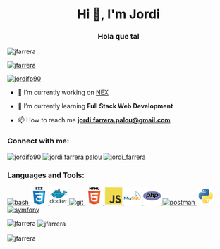 <h1 align="center">Hi 👋, I'm Jordi</h1>
<h3 align="center">Hola que tal</h3>

<p align="left"> <img src="https://komarev.com/ghpvc/?username=jfarrera&label=Profile%20views&color=0e75b6&style=flat" alt="jfarrera" /> </p>

<p align="left"> <a href="https://github.com/ryo-ma/github-profile-trophy"><img src="https://github-profile-trophy.vercel.app/?username=jfarrera" alt="jfarrera" /></a> </p>

<p align="left"> <a href="https://twitter.com/jordifp90" target="blank"><img src="https://img.shields.io/twitter/follow/jordifp90?logo=twitter&style=for-the-badge" alt="jordifp90" /></a> </p>

- 🔭 I’m currently working on [NEX](http://nex.es)

- 🌱 I’m currently learning **Full Stack Web Development**

- 📫 How to reach me **jordi.farrera.palou@gmail.com**

<h3 align="left">Connect with me:</h3>
<p align="left">
<a href="https://twitter.com/jordifp90" target="blank"><img align="center" src="https://raw.githubusercontent.com/rahuldkjain/github-profile-readme-generator/master/src/images/icons/Social/twitter.svg" alt="jordifp90" height="30" width="40" /></a>
<a href="https://linkedin.com/in/jordi farrera palou" target="blank"><img align="center" src="https://raw.githubusercontent.com/rahuldkjain/github-profile-readme-generator/master/src/images/icons/Social/linked-in-alt.svg" alt="jordi farrera palou" height="30" width="40" /></a>
<a href="https://instagram.com/jordi_farrera" target="blank"><img align="center" src="https://raw.githubusercontent.com/rahuldkjain/github-profile-readme-generator/master/src/images/icons/Social/instagram.svg" alt="jordi_farrera" height="30" width="40" /></a>
</p>

<h3 align="left">Languages and Tools:</h3>
<p align="left"> <a href="https://www.gnu.org/software/bash/" target="_blank" rel="noreferrer"> <img src="https://www.vectorlogo.zone/logos/gnu_bash/gnu_bash-icon.svg" alt="bash" width="40" height="40"/> </a> <a href="https://www.w3schools.com/css/" target="_blank" rel="noreferrer"> <img src="https://raw.githubusercontent.com/devicons/devicon/master/icons/css3/css3-original-wordmark.svg" alt="css3" width="40" height="40"/> </a> <a href="https://www.docker.com/" target="_blank" rel="noreferrer"> <img src="https://raw.githubusercontent.com/devicons/devicon/master/icons/docker/docker-original-wordmark.svg" alt="docker" width="40" height="40"/> </a> <a href="https://git-scm.com/" target="_blank" rel="noreferrer"> <img src="https://www.vectorlogo.zone/logos/git-scm/git-scm-icon.svg" alt="git" width="40" height="40"/> </a> <a href="https://www.w3.org/html/" target="_blank" rel="noreferrer"> <img src="https://raw.githubusercontent.com/devicons/devicon/master/icons/html5/html5-original-wordmark.svg" alt="html5" width="40" height="40"/> </a> <a href="https://developer.mozilla.org/en-US/docs/Web/JavaScript" target="_blank" rel="noreferrer"> <img src="https://raw.githubusercontent.com/devicons/devicon/master/icons/javascript/javascript-original.svg" alt="javascript" width="40" height="40"/> </a> <a href="https://www.mysql.com/" target="_blank" rel="noreferrer"> <img src="https://raw.githubusercontent.com/devicons/devicon/master/icons/mysql/mysql-original-wordmark.svg" alt="mysql" width="40" height="40"/> </a> <a href="https://www.php.net" target="_blank" rel="noreferrer"> <img src="https://raw.githubusercontent.com/devicons/devicon/master/icons/php/php-original.svg" alt="php" width="40" height="40"/> </a> <a href="https://postman.com" target="_blank" rel="noreferrer"> <img src="https://www.vectorlogo.zone/logos/getpostman/getpostman-icon.svg" alt="postman" width="40" height="40"/> </a> <a href="https://www.python.org" target="_blank" rel="noreferrer"> <img src="https://raw.githubusercontent.com/devicons/devicon/master/icons/python/python-original.svg" alt="python" width="40" height="40"/> </a> <a href="https://symfony.com" target="_blank" rel="noreferrer"> <img src="https://symfony.com/logos/symfony_black_03.svg" alt="symfony" width="40" height="40"/> </a> </p>

<p><img align="left" src="https://github-readme-stats.vercel.app/api/top-langs?username=jfarrera&show_icons=true&locale=en&layout=compact" alt="jfarrera" /></p>

<p>&nbsp;<img align="center" src="https://github-readme-stats.vercel.app/api?username=jfarrera&show_icons=true&locale=en" alt="jfarrera" /></p>

<p><img align="center" src="https://github-readme-streak-stats.herokuapp.com/?user=jfarrera&" alt="jfarrera" /></p>
